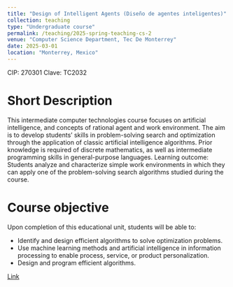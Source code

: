 ```yaml
---
title: "Design of Intelligent Agents (Diseño de agentes inteligentes)"
collection: teaching
type: "Undergraduate course"
permalink: /teaching/2025-spring-teaching-cs-2
venue: "Computer Science Department, Tec De Monterrey"
date: 2025-03-01
location: "Monterrey, Mexico"
---
```


CIP: 270301
Clave: TC2032

# Short Description

This intermediate computer technologies course focuses on artificial intelligence, and concepts of rational agent and work environment. The aim is to develop students’ skills in problem-solving search and optimization through the application of classic artificial intelligence algorithms. Prior knowledge is required of discrete mathematics, as well as intermediate programming skills in general-purpose languages. Learning outcome: Students analyze and characterize simple work environments in which they can apply one of the problem-solving search algorithms studied during the course.

# Course objective
Upon completion of this educational unit, students will be able to:

- Identify and design efficient algorithms to solve optimization problems.
- Use machine learning methods and artificial intelligence in information processing to enable process, service, or product personalization.
- Design and program efficient algorithms.

[Link](https://samp.itesm.mx/fd/Materias/VistaPreliminarMateria?clave=TC2032&lang=EN#)
